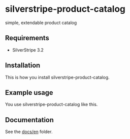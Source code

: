 # silverstripe-product-catalog

simple, extendable product catalog

## Requirements

- SilverStripe 3.2

## Installation

This is how you install silverstripe-product-catalog.

## Example usage

You use silverstripe-product-catalog like this.

## Documentation

See the [docs/en](docs/en/index.md) folder.
